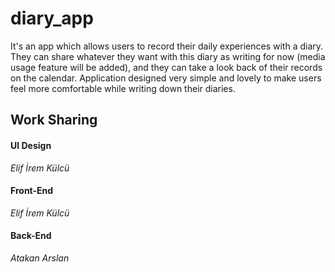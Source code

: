 # diary_app

It's an app which allows users to record their daily experiences with a diary. They can share whatever they want with this diary as writing for now (media usage feature will be added), and they can take a look back of their records on the calendar. Application designed very simple and lovely to make users feel more comfortable while writing down their diaries.

## Work Sharing

#### UI Design ####
*Elif İrem Külcü*

#### Front-End ####
*Elif İrem Külcü*

#### Back-End ####
*Atakan Arslan*
